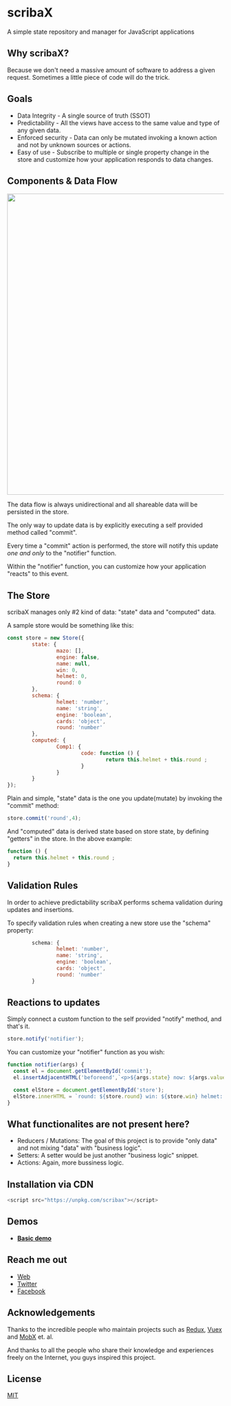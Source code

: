# scribaX
A simple state repository and manager for JavaScript applications

## Why scribaX?
Because we don't need a massive amount of software to address a given request. Sometimes a little piece of code will do the trick.

## Goals
* Data Integrity - A single source of truth (SSOT)
* Predictability - All the views have access to the same value and type of any given data.
* Enforced security - Data can only be mutated invoking a known action and not by unknown sources or actions.
* Easy of use - Subscribe to multiple or single property change in the store and customize how your application responds to data changes.

## Components & Data Flow
<p align="center">
  <img width="700px" src="https://smartit.ninja/images/scribaX/scribaX-flow-1.jpg">
</p>

The data flow is always unidirectional and all shareable data will be persisted in the store.

The only way to update data is by explicitly executing a self provided method called "commit".

Every time a "commit" action is performed, the store will notify this update *one and only* to the "notifier" function.

Within the "notifier" function, you can customize how your application "reacts" to this event.

## The Store
scribaX manages only #2 kind of data: "state" data and "computed" data.

A sample store would be something like this:

```javascript
const store = new Store({
        state: {
                mazo: [],
                engine: false,
                name: null,
                win: 0,
                helmet: 0,
                round: 0
        },
        schema: {
                helmet: 'number',
                name: 'string',
                engine: 'boolean',
                cards: 'object',
                round: 'number'
        },
        computed: {
                Comp1: {
                        code: function () {
                                return this.helmet + this.round ;
                        }
                }
        }
});
```

Plain and simple, "state" data is the one you update(mutate) by invoking the "commit" method:

```javascript
store.commit('round',4);
```

And "computed" data is derived state based on store state, by defining "getters" in the store. In the above example:

```javascript
function () {
  return this.helmet + this.round ;
}
```

## Validation Rules

In order to achieve predictability scribaX performs schema validation during updates and insertions.

To specify validation rules when creating a new store use the "schema" property:

```javascript
        schema: {
                helmet: 'number',
                name: 'string',
                engine: 'boolean',
                cards: 'object',
                round: 'number'
        }
```

## Reactions to updates

Simply connect a custom function to the self provided "notify" method, and that's it.

```javascript
store.notify('notifier');
```

You can customize your "notifier" function as you wish:

```javascript
function notifier(args) {
  const el = document.getElementById('commit');
  el.insertAdjacentHTML('beforeend',`<p>${args.state} now: ${args.value}</p>`);

  const elStore = document.getElementById('store');
  elStore.innerHTML = `round: ${store.round} win: ${store.win} helmet: ${store.helmet} myComp: ${store.Comp1}`;
}
```

## What functionalites are not present here?

* Reducers / Mutations: The goal of this project is to provide "only data" and not mixing "data" with "business logic".
* Setters: A setter would be just another "business logic" snippet.
* Actions: Again, more bussiness logic.

## Installation via CDN

``` javascript
<script src="https://unpkg.com/scribax"></script>
```

## Demos
- [**Basic demo**](https://smartit.ninja/scribaX-example.html) 

## Reach me out

* [Web](https://smartit.ninja)
* [Twitter](https://twitter.com/dr_vitus_zato)
* [Facebook](https://www.facebook.com/smartITninja)

## Acknowledgements

Thanks to the incredible people who maintain projects such as [Redux](http://redux.js.org), [Vuex](http://vuex.vuejs.org) and [MobX](http://mobx.js.org) et. al. 

And thanks to all the people who share their knowledge and experiences freely on the Internet, you guys inspired this project.

## License

[MIT](http://opensource.org/licenses/MIT)
